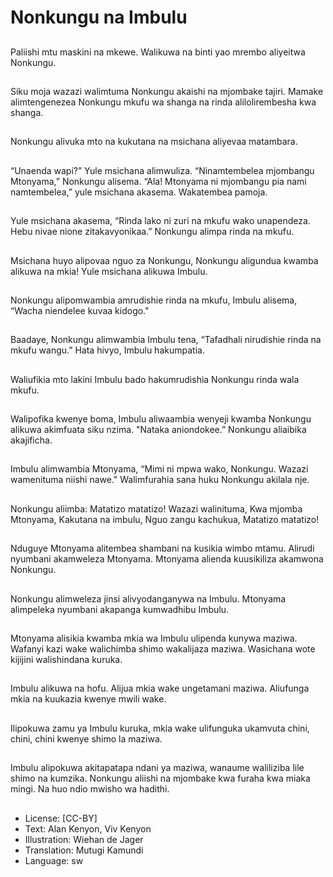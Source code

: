 # Nonkungu na Imbulu

##
Paliishi mtu maskini na mkewe.
Walikuwa na binti yao mrembo
aliyeitwa Nonkungu.

##
Siku moja wazazi walimtuma
Nonkungu akaishi na mjombake
tajiri.
Mamake alimtengenezea
Nonkungu mkufu wa shanga na
rinda alilolirembesha kwa
shanga.

##
Nonkungu alivuka mto na
kukutana na msichana aliyevaa
matambara.

##
“Unaenda wapi?” Yule msichana
alimwuliza.
“Ninamtembelea mjombangu
Mtonyama,” Nonkungu alisema.
“Ala! Mtonyama ni mjombangu
pia nami namtembelea,” yule
msichana akasema.
Wakatembea pamoja.

##
Yule msichana akasema, “Rinda
lako ni zuri na mkufu wako
unapendeza. Hebu nivae nione
zitakavyonikaa.”
Nonkungu alimpa rinda na
mkufu.

##
Msichana huyo alipovaa nguo
za
Nonkungu, Nonkungu aligundua
kwamba alikuwa na mkia!
Yule msichana alikuwa Imbulu.

##
Nonkungu alipomwambia
amrudishie rinda na mkufu,
Imbulu alisema, “Wacha
niendelee kuvaa kidogo."

##
Baadaye, Nonkungu
alimwambia Imbulu tena,
“Tafadhali nirudishie rinda na
mkufu wangu.”
Hata hivyo, Imbulu hakumpatia.

##
Waliufikia mto lakini Imbulu
bado hakumrudishia Nonkungu
rinda wala mkufu.

##
Walipofika kwenye boma,
Imbulu aliwaambia wenyeji
kwamba Nonkungu alikuwa
akimfuata siku nzima.
"Nataka aniondokee.”
Nonkungu aliaibika akajificha.

##
Imbulu alimwambia Mtonyama,
“Mimi ni mpwa wako,
Nonkungu. Wazazi wamenituma
niishi nawe."
Walimfurahia sana huku
Nonkungu akilala nje.

##
Nonkungu aliimba:
Matatizo matatizo!
Wazazi walinituma,
Kwa mjomba Mtonyama,
Kakutana na imbulu,
Nguo zangu kachukua,
Matatizo matatizo!

##
Nduguye Mtonyama alitembea
shambani na kusikia wimbo
mtamu.
Alirudi nyumbani akamweleza
Mtonyama.
Mtonyama alienda kuusikiliza
akamwona Nonkungu.

##
Nonkungu alimweleza jinsi
alivyodanganywa na Imbulu.
Mtonyama alimpeleka
nyumbani akapanga
kumwadhibu Imbulu.

##
Mtonyama alisikia kwamba
mkia wa Imbulu ulipenda
kunywa maziwa.
Wafanyi kazi wake walichimba
shimo wakalijaza maziwa.
Wasichana wote kijijini
walishindana kuruka.

##
Imbulu alikuwa na hofu.
Alijua mkia wake ungetamani
maziwa.
Aliufunga mkia na kuukazia
kwenye mwili wake.

##
Ilipokuwa zamu ya Imbulu
kuruka, mkia wake ulifunguka
ukamvuta chini, chini, chini
kwenye shimo la maziwa.

##
Imbulu alipokuwa akitapatapa
ndani ya maziwa, wanaume
waliliziba lile shimo na kumzika.
Nonkungu aliishi na mjombake
kwa furaha kwa miaka mingi.
Na huo ndio mwisho wa hadithi.

##
* License: [CC-BY]
* Text: Alan Kenyon, Viv Kenyon
* Illustration: Wiehan de Jager
* Translation: Mutugi Kamundi
* Language: sw
